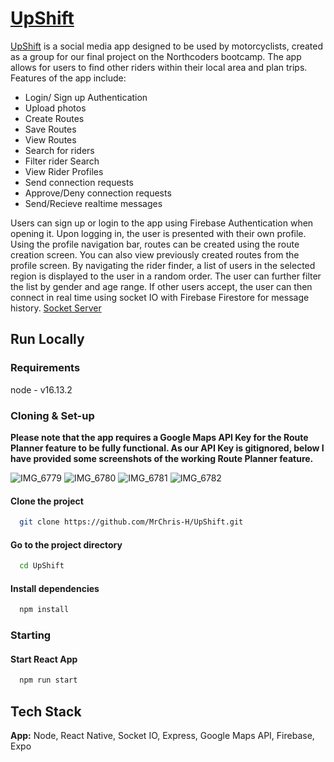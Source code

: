 
# [UpShift](https://expo.dev/@mrchrish/UpShift)

[UpShift](https://expo.dev/@mrchrish/UpShift) is a social media app designed to be used by motorcyclists, created as a group for our final project on the Northcoders bootcamp. The app allows for users to find other riders within their local area and plan trips. Features of the app include:
  - Login/ Sign up Authentication
  - Upload photos
  - Create Routes
  - Save Routes
  - View Routes
  - Search for riders
  - Filter rider Search
  - View Rider Profiles
  - Send connection requests
  - Approve/Deny connection requests
  - Send/Recieve realtime messages

Users can sign up or login to the app using Firebase Authentication when opening it. Upon logging in, the user is presented with their own profile. Using the profile navigation bar, routes can be created using the route creation screen. You can also view previously created routes from the profile screen. By navigating the rider finder, a list of users in the selected region is displayed to the user in a random order. The user can further filter the list by gender and age range. If other users accept, the user can then connect in real time using socket IO with Firebase Firestore for message history.      [Socket Server](https://github.com/MrChris-H/upshift-server)
## Run Locally
### Requirements

node - v16.13.2

### Cloning & Set-up

**Please note that the app requires a Google Maps API Key for the Route Planner feature to be fully functional. As our API Key is gitignored, below I have provided some screenshots of the working Route Planner feature.**

![IMG_6779](https://user-images.githubusercontent.com/96108416/162227381-f0a499f4-ee47-4829-9f82-8327f18c11e3.PNG)
![IMG_6780](https://user-images.githubusercontent.com/96108416/162227440-280ce9ce-8ee9-40df-be64-2c6db22bc38c.PNG)
![IMG_6781](https://user-images.githubusercontent.com/96108416/162227465-11bad77e-74a7-45fb-99a5-082fac2c3427.PNG)
![IMG_6782](https://user-images.githubusercontent.com/96108416/162227582-f3197761-85ea-45b0-8dd1-f900be189111.PNG)


#### Clone the project

```bash
  git clone https://github.com/MrChris-H/UpShift.git
```

#### Go to the project directory

```bash
  cd UpShift
```

#### Install dependencies

```bash
  npm install
```

### Starting

#### Start React App

```bash
  npm run start
```


## Tech Stack

**App:** Node, React Native, Socket IO, Express, Google Maps API, Firebase, Expo

